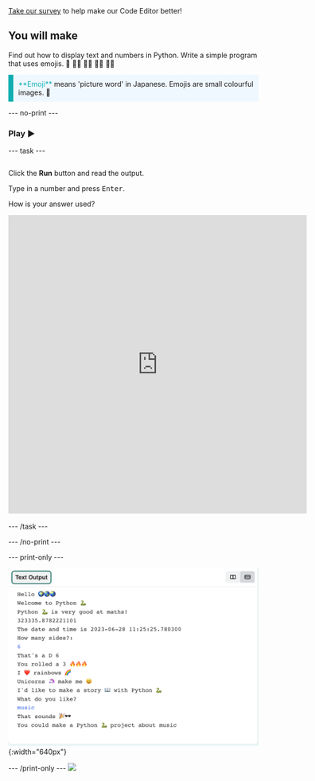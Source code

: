 <div class="c-survey-banner" style="width:100%">
  <a class="c-survey-banner__link" href="https://form.raspberrypi.org/f/code-editor-feedback" target="_blank">Take our survey</a> to help make our Code Editor better!
</div>

## You will make

Find out how to display text and numbers in Python. Write a simple program that uses emojis. 🙌 🙌🏼 🙌🏽 🙌🏾 🙌🏿

<p style="border-left: solid; border-width:10px; border-color: #0faeb0; background-color: aliceblue; padding: 10px;">
<span style="color: #0faeb0">**Emoji**</span> means 'picture word' in Japanese. Emojis are small colourful images. 🥰
</p>


--- no-print ---

### Play ▶️

--- task ---

<div style="display: flex; flex-wrap: wrap">
<div style="flex-basis: 175px; flex-grow: 1">  

Click the **Run** button and read the output.

Type in a number and press <kbd>Enter</kbd>. 

How is your answer used?

<iframe src="https://editor.raspberrypi.org/en/embed/viewer/hello-world-solution" width="600" height="600" frameborder="0" marginwidth="0" marginheight="0" allowfullscreen>
</iframe>
</div>
</div>

--- /task ---

--- /no-print ---

--- print-only ---

![Example output in the Code Editor.](images/showcase_static.png){:width="640px"}

--- /print-only ---
![](http://code.org/api/hour/begin_codeclub_hworld.png)